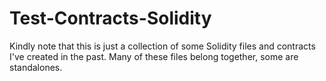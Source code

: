 # Test-Contracts-Solidity

Kindly note that this is just a collection of some Solidity files and contracts I've created in the past. Many of these files belong together, some are standalones. 

